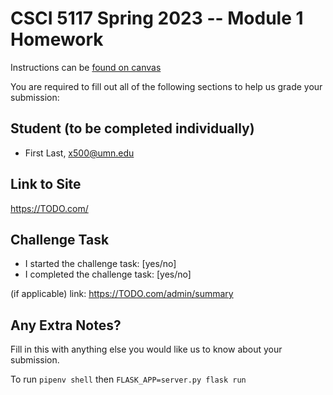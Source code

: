 # CSCI 5117 Spring 2023 -- Module 1 Homework

Instructions can be [found on canvas](https://canvas.umn.edu/courses/355584/pages/homework-1)

You are required to fill out all of the following sections to help us grade your submission:

## Student (to be completed individually)

* First Last, x500@umn.edu

## Link to Site

<https://TODO.com/>

## Challenge Task

* I started the challenge task: [yes/no]
* I completed the challenge task: [yes/no]

(if applicable) link: <https://TODO.com/admin/summary>

## Any Extra Notes?

Fill in this with anything else you would like us to know about your submission.

To run `pipenv shell` then `FLASK_APP=server.py flask run` 